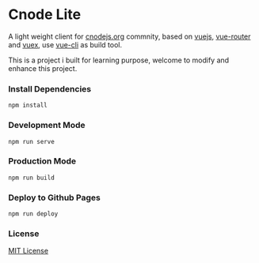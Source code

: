 # Cnode Lite
A light weight client for [cnodejs.org](https://cnodejs.org/api) commnity,
based on [vuejs](https://vuejs.org), [vue-router](https://router.vuejs.org) and [vuex](https://vuex.vuejs.org), use [vue-cli](https://cli.vuejs.org) as build tool.

This is a project i built for learning purpose, welcome to modify and enhance this project.

### Install Dependencies
```
npm install
```

### Development Mode
```
npm run serve
```

### Production Mode
```
npm run build
```

### Deploy to Github Pages
```
npm run deploy
```

### License
[MIT License](https://en.wikipedia.org/wiki/MIT_License)